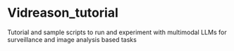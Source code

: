 # Vidreason_tutorial
Tutorial and sample scripts to run and experiment with multimodal LLMs for surveillance and image analysis based tasks
